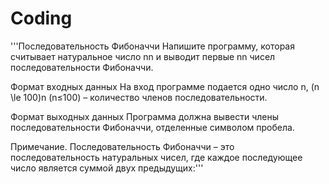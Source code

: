 # Coding
 
'''Последовательность Фибоначчи
Напишите программу, которая считывает натуральное число nn и выводит первые nn чисел последовательности Фибоначчи.

Формат входных данных
На вход программе подается одно число n\,  (n \le 100)n (n≤100) – количество членов последовательности.

Формат выходных данных
Программа должна вывести члены последовательности Фибоначчи, отделенные символом пробела.

Примечание. Последовательность Фибоначчи – это последовательность натуральных чисел, где каждое последующее число является суммой двух предыдущих:'''